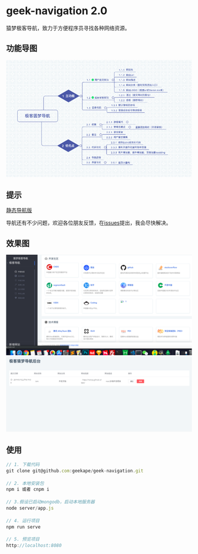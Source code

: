 # geek-navigation 2.0

猿梦极客导航，致力于方便程序员寻找各种网络资源。

## 功能导图
![首页](./images/navigate.png)

## 提示
[静态导航版](https://github.com/geekape/geek-navigation/tree/master)

导航还有不少问题，欢迎各位朋友反馈，在[issues](https://github.com/geekape/geek-navigation/issues)提出，我会尽快解决。

## 效果图
![首页](./images/page_index.png)
![后台页](./images/page_admin.png)



## 使用
```js
// 1. 下载代码
git clone git@github.com:geekape/geek-navigation.git

// 2. 本地安装包
npm i 或者 cnpm i

// 3.假设已启动mongodb，启动本地服务器
node server/app.js

// 4. 运行项目
npm run serve

// 5. 预览项目
http://localhost:8080
```
> 




